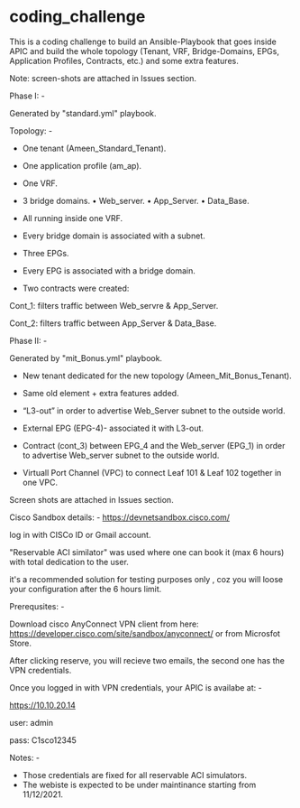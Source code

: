 # coding_challenge

This is a coding challenge to build an Ansible-Playbook that goes inside APIC and build the whole topology (Tenant, VRF, Bridge-Domains, EPGs, Application Profiles, Contracts, etc.) and some extra features.

Note: screen-shots are attached in Issues section.


Phase I: -

Generated by "standard.yml" playbook.

Topology: -

-	One tenant (Ameen_Standard_Tenant).
-	One application profile (am_ap).
-	One VRF.
-	3 bridge domains.
•	Web_server.
•	App_Server.
•	Data_Base.

-	All running inside one VRF.

 
-	Every bridge domain is associated with a subnet.

-	Three EPGs.
-	Every EPG is associated with a bridge domain.
-	Two contracts were created: 


  Cont_1: filters traffic between Web_servre & App_Server.

  Cont_2: filters traffic between App_Server & Data_Base.





Phase II: -


Generated by "mit_Bonus.yml" playbook.

- New tenant dedicated for the new topology (Ameen_Mit_Bonus_Tenant).

- Same old element + extra features added.

- “L3-out” in order to advertise Web_Server subnet to the outside world.

- External EPG (EPG-4)- associated it with L3-out.

- Contract (cont_3) between EPG_4 and the Web_server (EPG_1) in order to advertise Web_server subnet to the outside world.


- Virtuall Port Channel (VPC) to connect Leaf 101 & Leaf 102 together in one VPC.

Screen shots are attached in Issues section.



Cisco Sandbox details: -
https://devnetsandbox.cisco.com/

log in with CISCo ID or Gmail account.

"Reservable ACI similator" was used where one can book it (max 6 hours) with total dedication to the user.

it's a recommended solution for testing purposes only , coz you will loose your configuration after the 6 hours limit.

Prerequsites: -

Download cisco AnyConnect VPN client from here: https://developer.cisco.com/site/sandbox/anyconnect/ or from Microsfot Store.

After clicking reserve, you will recieve two emails, the second one has the VPN credentials.

Once you logged in with VPN credentials, your APIC is availabe at: -

https://10.10.20.14

user: admin

pass: C1sco12345

Notes: -
- Those credentials are fixed for all reservable ACI simulators.
- The webiste is expected to be under maintinance starting from 11/12/2021.

